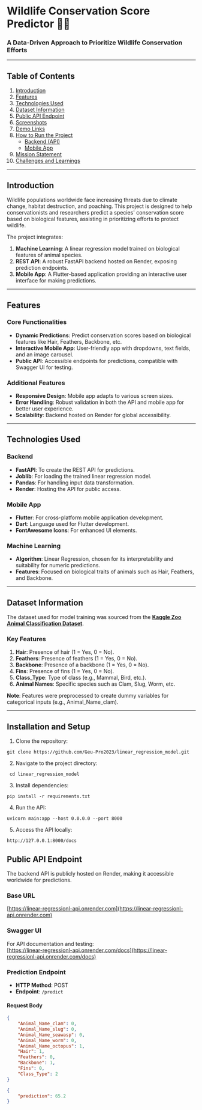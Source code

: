 # **Wildlife Conservation Score Predictor** 🌱🐾  
### **A Data-Driven Approach to Prioritize Wildlife Conservation Efforts**  

---

## **Table of Contents**  
1. [Introduction](#introduction)  
2. [Features](#features)  
3. [Technologies Used](#technologies-used)  
4. [Dataset Information](#dataset-information)  
5. [Public API Endpoint](#public-api-endpoint)  
6. [Screenshots](#screenshots)  
7. [Demo Links](#demo-links)  
8. [How to Run the Project](#how-to-run-the-project)  
    - [Backend (API)](#backend-api)  
    - [Mobile App](#mobile-app)  
9. [Mission Statement](#mission-statement)  
10. [Challenges and Learnings](#challenges-and-learnings)  

---

## **Introduction**  
Wildlife populations worldwide face increasing threats due to climate change, habitat destruction, and poaching. This project is designed to help conservationists and researchers predict a species' conservation score based on biological features, assisting in prioritizing efforts to protect wildlife.  

The project integrates:  
1. **Machine Learning**: A linear regression model trained on biological features of animal species.  
2. **REST API**: A robust FastAPI backend hosted on Render, exposing prediction endpoints.  
3. **Mobile App**: A Flutter-based application providing an interactive user interface for making predictions.  

---

## **Features**  
### **Core Functionalities**  
- **Dynamic Predictions**: Predict conservation scores based on biological features like Hair, Feathers, Backbone, etc.  
- **Interactive Mobile App**: User-friendly app with dropdowns, text fields, and an image carousel.  
- **Public API**: Accessible endpoints for predictions, compatible with Swagger UI for testing.  

### **Additional Features**  
- **Responsive Design**: Mobile app adapts to various screen sizes.  
- **Error Handling**: Robust validation in both the API and mobile app for better user experience.  
- **Scalability**: Backend hosted on Render for global accessibility.  

---

## **Technologies Used**  
### **Backend**  
- **FastAPI**: To create the REST API for predictions.  
- **Joblib**: For loading the trained linear regression model.  
- **Pandas**: For handling input data transformation.  
- **Render**: Hosting the API for public access.  

### **Mobile App**  
- **Flutter**: For cross-platform mobile application development.  
- **Dart**: Language used for Flutter development.  
- **FontAwesome Icons**: For enhanced UI elements.  

### **Machine Learning**  
- **Algorithm**: Linear Regression, chosen for its interpretability and suitability for numeric predictions.  
- **Features**: Focused on biological traits of animals such as Hair, Feathers, and Backbone.  

---

## **Dataset Information**  
The dataset used for model training was sourced from the **[Kaggle Zoo Animal Classification Dataset](https://www.kaggle.com/code/krishnabhatt4/zoo-animal-classification/input?select=zoo.csv)**.  

### **Key Features**  
1. **Hair**: Presence of hair (1 = Yes, 0 = No).  
2. **Feathers**: Presence of feathers (1 = Yes, 0 = No).  
3. **Backbone**: Presence of a backbone (1 = Yes, 0 = No).  
4. **Fins**: Presence of fins (1 = Yes, 0 = No).  
5. **Class_Type**: Type of class (e.g., Mammal, Bird, etc.).  
6. **Animal Names**: Specific species such as Clam, Slug, Worm, etc.  

**Note**: Features were preprocessed to create dummy variables for categorical inputs (e.g., Animal_Name_clam).  

---

## **Installation and Setup**

1. Clone the repository:

```
git clone https://github.com/Geu-Pro2023/linear_regression_model.git  
```

2. Navigate to the project directory:

```
 cd linear_regression_model
```

3. Install dependencies:

```
pip install -r requirements.txt
```

4. Run the API:

```
uvicorn main:app --host 0.0.0.0 --port 8000
```

5. Access the API locally:
```
http://127.0.0.1:8000/docs
```


## **Public API Endpoint**  
The backend API is publicly hosted on Render, making it accessible worldwide for predictions.

### **Base URL**  
[https://linear-regressionl-api.onrender.com](https://linear-regressionl-api.onrender.com)  

### **Swagger UI**  
For API documentation and testing:  
[https://linear-regressionl-api.onrender.com/docs](https://linear-regressionl-api.onrender.com/docs)  

### **Prediction Endpoint**  
- **HTTP Method**: POST  
- **Endpoint**: `/predict`  

#### **Request Body**  
```json
{
    "Animal_Name_clam": 0,
    "Animal_Name_slug": 0,
    "Animal_Name_seawasp": 0,
    "Animal_Name_worm": 0,
    "Animal_Name_octopus": 1,
    "Hair": 1,
    "Feathers": 0,
    "Backbone": 1,
    "Fins": 0,
    "Class_Type": 2
}

{
    "prediction": 65.2
}

